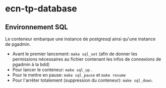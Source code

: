 # ecn-tp-database

## Environnement SQL
Le conteneur embarque une instance de postgresql ainsi qu'une instance de pgadmin. 
- Avant le premier lancement: `make sql_set` (afin de donner les permissions nécessaires au fichier contenant les infos de connexions de pgadmin à la bdd)
- Pour lancer le conteneur: `make sql_up` .
- Pour le mettre en pause: `make sql_pause` et `make resume`
- Pour l'arrêter totalement (suppression du conteneur): `make sql_down`.

